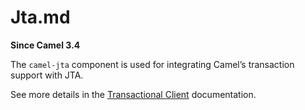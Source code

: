 # Jta.md

**Since Camel 3.4**

The `camel-jta` component is used for integrating Camel’s transaction
support with JTA.

See more details in the [Transactional
Client](#eips:transactional-client.adoc) documentation.
